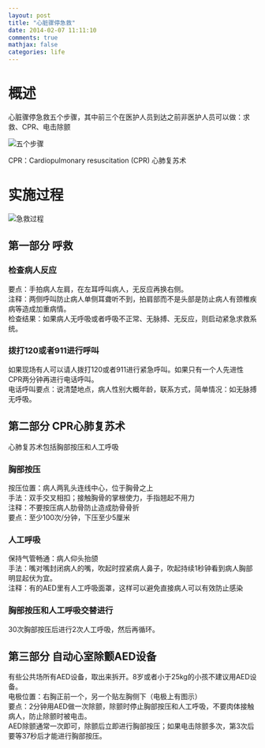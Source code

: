 ```yaml
---
layout: post
title: "心脏骤停急救"
date: 2014-02-07 11:11:10
comments: true
mathjax: false
categories: life
---
```


# 概述
心脏骤停急救五个步骤，其中前三个在医护人员到达之前非医护人员可以做：求救、CPR、电击除颤

![五个步骤](http://crashingpatient.com/wp-content/images/acls/new%20chain.jpg "心脏骤停急救五个步骤")

CPR：Cardiopulmonary resuscitation (CPR) 心肺复苏术

<!--more-->

# 实施过程
![急救过程](http://www.surefirecpr.com/wp-content/uploads/2011/01/Los-Angeles-BLS-CPR-Algorhtym.jpeg "急救过程")
## 第一部分 呼救
### 检查病人反应
要点：手拍病人左肩，在左耳呼叫病人，无反应再换右侧。  
注释：两侧呼叫防止病人单侧耳聋听不到，拍肩部而不是头部是防止病人有颈椎疾病等造成加重病情。  
检查结果：如果病人无呼吸或者呼吸不正常、无脉搏、无反应，则启动紧急求救系统。  
### 拨打120或者911进行呼叫
如果现场有人可以请人拨打120或者911进行紧急呼叫。如果只有一个人先进性CPR两分钟再进行电话呼叫。  
电话呼叫要点：说清楚地点，病人性别大概年龄，联系方式，简单情况：如无脉搏无呼吸。  
## 第二部分 CPR心肺复苏术
心肺复苏术包括胸部按压和人工呼吸
### 胸部按压
按压位置：病人两乳头连线中心，位于胸骨之上  
手法：双手交叉相扣；接触胸骨的掌根使力，手指翘起不用力  
注释：不要按压病人肋骨防止造成肋骨骨折  
要点：至少100次/分钟，下压至少5厘米  
### 人工呼吸
保持气管畅通：病人仰头抬颌  
手法：嘴对嘴封闭病人的嘴，吹起时捏紧病人鼻子，吹起持续1秒钟看到病人胸部明显起伏为宜。  
注释：有的AED里有人工呼吸面罩，这样可以避免直接病人可以有效防止感染  
### 胸部按压和人工呼吸交替进行
30次胸部按压后进行2次人工呼吸，然后再循环。
## 第三部分 自动心室除颤AED设备
有些公共场所有AED设备，取出来拆开。8岁或者小于25kg的小孩不建议用AED设备。  
电极位置：右胸正前一个，另一个贴左胸侧下（电极上有图示）  
要点：2分钟用AED做一次除颤，除颤时停止胸部按压和人工呼吸，不要肉体接触病人，防止除颤时被电击。  
AED除颤通常一次即可，除颤后立即进行胸部按压；如果电击除颤多次，第3次后要等37秒后才能进行胸部按压。  
